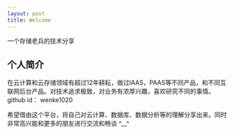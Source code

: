 ```yaml
---
layout: post
title: Welcome
---
```


一个存储老兵的技术分享

## 个人简介

在云计算和云存储领域有超过12年耕耘，做过IAAS，PAAS等不同产品，和不同互联网后台产品。对技术追求极致，对业务有浓厚兴趣，喜欢研究不同的事情。
github id： wenke1020

希望借由这个平台，将自己对云计算、数据库、数据分析等的理解分享出来。同时非常高兴能和更多的朋友进行交流和畅谈 ^__^


